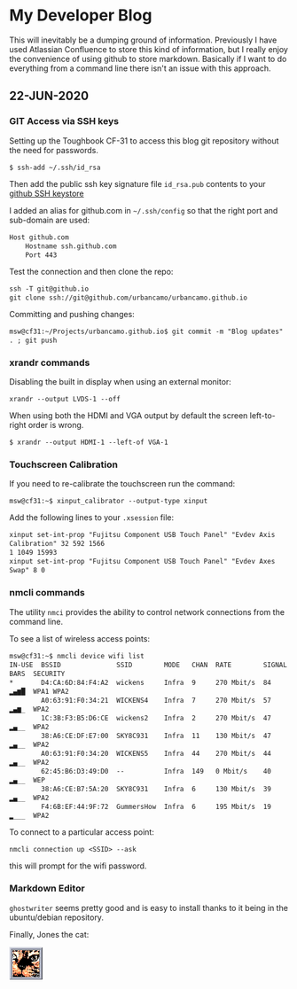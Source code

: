 # My Developer Blog

This will inevitably be a dumping ground of information. Previously I have used Atlassian Confluence to store this kind of information, but I really enjoy the convenience of using github to store markdown. Basically if I want to do everything from a command line there isn't an issue with this approach.

## 22-JUN-2020

### GIT Access via SSH keys

Setting up the Toughbook CF-31 to access this blog git repository without the need for passwords.

```
$ ssh-add ~/.ssh/id_rsa
```

Then add the public ssh key signature file `id_rsa.pub` contents to your [github SSH keystore](https://github.com/settings/keys)

I added an alias for github.com in `~/.ssh/config` so that the right port and sub-domain are used:
```
Host github.com
	Hostname ssh.github.com
	Port 443
```
 
Test the connection and then clone the repo:
```
ssh -T git@github.io
git clone ssh://git@github.com/urbancamo/urbancamo.github.io
```

Committing and pushing changes:
```
msw@cf31:~/Projects/urbancamo.github.io$ git commit -m "Blog updates" . ; git push
```

### xrandr commands

Disabling the built in display when using an external monitor:

```
xrandr --output LVDS-1 --off
```
When using both the HDMI and VGA output by default the screen left-to-right order is wrong.
```
$ xrandr --output HDMI-1 --left-of VGA-1
```

### Touchscreen Calibration

If you need to re-calibrate the touchscreen run the command:

```
msw@cf31:~$ xinput_calibrator --output-type xinput
```
Add the following lines to your `.xsession` file:

```
xinput set-int-prop "Fujitsu Component USB Touch Panel" "Evdev Axis Calibration" 32 592 1566
1 1049 15993
xinput set-int-prop "Fujitsu Component USB Touch Panel" "Evdev Axes Swap" 8 0
```

### nmcli commands
The utility `nmci` provides the ability to control network connections from the command line. 


To see a list of wireless access points:

```
msw@cf31:~$ nmcli device wifi list
IN-USE  BSSID              SSID        MODE   CHAN  RATE        SIGNAL  BARS  SECURITY  
*       D4:CA:6D:84:F4:A2  wickens     Infra  9     270 Mbit/s  84      ▂▄▆█  WPA1 WPA2 
        A0:63:91:F0:34:21  WICKENS4    Infra  7     270 Mbit/s  57      ▂▄▆_  WPA2      
        1C:3B:F3:B5:D6:CE  wickens2    Infra  2     270 Mbit/s  47      ▂▄__  WPA2      
        38:A6:CE:DF:E7:00  SKY8C931    Infra  11    130 Mbit/s  47      ▂▄__  WPA2      
        A0:63:91:F0:34:20  WICKENS5    Infra  44    270 Mbit/s  44      ▂▄__  WPA2      
        62:45:B6:D3:49:D0  --          Infra  149   0 Mbit/s    40      ▂▄__  WEP       
        38:A6:CE:B7:5A:20  SKY8C931    Infra  6     130 Mbit/s  39      ▂▄__  WPA2      
        F4:6B:EF:44:9F:72  GummersHow  Infra  6     195 Mbit/s  19      ▂___  WPA2      

```

To connect to a particular access point:

```
nmcli connection up <SSID> --ask
```

this will prompt for the wifi password.

### Markdown Editor

`ghostwriter` seems pretty good and is easy to install thanks to it being in the ubuntu/debian repository.

Finally, Jones the cat:

![](jones.png)